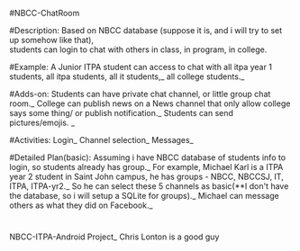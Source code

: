 #NBCC-ChatRoom

#Description: 
Based on NBCC database (suppose it is, and i will try to set up somehow like that),  
students can login to chat with others in class, in program, in college.  

#Example:
A  Junior ITPA student can access to chat with all itpa year 1 students, all itpa students, all it students,_
all college students._

#Adds-on: 
Students can have private chat channel, or little group chat room._
College can publish news on a News channel that only allow college says some thing/ or publish notification._
Students can send pictures/emojis. _

#Activities: 
Login_
Channel selection_
Messages_

#Detailed Plan(basic):
Assuming i have NBCC database of students info to login, so students already has group._
For example, Michael Karl is a ITPA year 2 student in Saint John campus, he has groups - NBCC, NBCCSJ, IT, ITPA, ITPA-yr2._
So he can select these 5 channels as basic(**I don't have the database, so i will setup a SQLite for groups)._
Michael can message others as what they did on Facebook._

#
NBCC-ITPA-Android Project_
Chris Lonton is a good guy

